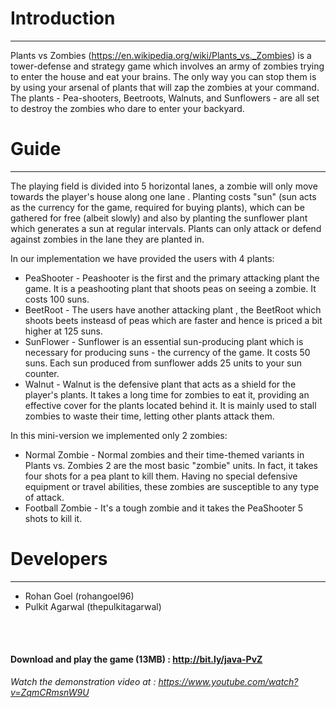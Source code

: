 # Introduction
---------------
Plants vs Zombies (https://en.wikipedia.org/wiki/Plants_vs._Zombies) is a tower-defense and strategy game which involves an army of zombies trying to enter the house and eat your brains. The only way you can stop them is by using your arsenal of plants that will zap the zombies at your command. The plants - Pea-shooters, Beetroots, Walnuts, and Sunflowers - are all set to destroy the zombies who dare to enter your backyard.

# Guide
--------
The playing field is divided into 5 horizontal lanes, a zombie will only move towards the player's house along one lane . Planting costs "sun" (sun acts as the currency for the game, required for buying plants), which can be gathered for free (albeit slowly) and also by planting the sunflower plant which generates a sun at regular intervals. Plants can only attack or defend against zombies in the lane they are planted in.

In our implementation we have provided the users with 4 plants:

* PeaShooter - Peashooter is the first and the primary attacking plant the game. It is a peashooting plant that shoots peas on seeing a zombie. It costs 100 suns.
* BeetRoot - The users have another attacking plant , the BeetRoot which shoots beets insteasd of peas which are faster and hence is priced a bit higher at 125 suns.
* SunFlower - Sunflower is an essential sun-producing plant which is necessary for producing suns - the currency of the game. It costs 50 suns. Each sun produced from sunflower adds 25 units to your sun counter.
* Walnut - Walnut is the defensive plant that acts as a shield for the player's plants. It takes a long time for zombies to eat it, providing an effective cover for the plants located behind it. It is mainly used to stall zombies to waste their time, letting other plants attack them.

In this mini-version we implemented only 2 zombies:

* Normal Zombie - Normal zombies and their time-themed variants in Plants vs. Zombies 2 are the most basic "zombie" units. In fact, it takes four shots for a pea plant to kill them. Having no special defensive equipment or travel abilities, these zombies are susceptible to any type of attack.
* Football Zombie - It's a tough zombie and it takes the PeaShooter 5 shots to kill it.


# Developers
----------
* Rohan Goel (rohangoel96)
* Pulkit Agarwal (thepulkitagarwal)

<br>
<br>

#### Download and play the game (13MB) : http://bit.ly/java-PvZ
*Watch the demonstration video at : https://www.youtube.com/watch?v=ZqmCRmsnW9U*
